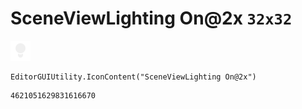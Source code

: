 # SceneViewLighting On@2x `32x32`
<img src="/img/SceneViewLighting%20On@2x.png" width=32 height=32>

``` CSharp
EditorGUIUtility.IconContent("SceneViewLighting On@2x")
```
```
4621051629831616670
```
